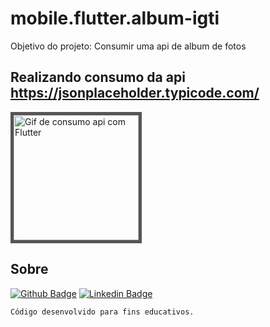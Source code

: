 # mobile.flutter.album-igti
Objetivo do projeto: Consumir uma api de album de fotos


## Realizando consumo da api https://jsonplaceholder.typicode.com/


<p align="left">
  <img src="https://github.com/barbosahub/mobile.development/mobile.flutter.album-igti/photo_albums/lib/core/gif.gif" width="200" alt="Gif de consumo api com Flutter" style=" border: 5px solid #555">
</p>

## Sobre
[![Github Badge](https://img.shields.io/badge/-Github-000?style=flat-square&logo=Github&logoColor=white&link=https://github.com/barbosahub)](https://github.com/barbosahub)
[![Linkedin Badge](https://img.shields.io/badge/-LinkedIn-blue?style=flat-square&logo=Linkedin&logoColor=white&link=https://www.linkedin.com/in/brui/)](https://www.linkedin.com/in/barbosahub/)

```sh
Código desenvolvido para fins educativos.
```

